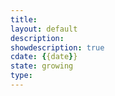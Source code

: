 ```yaml
---
title: 
layout: default
description: 
showdescription: true
cdate: {{date}}
state: growing
type: 
---
```


